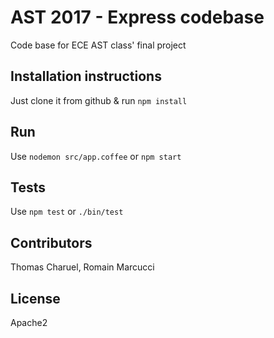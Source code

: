 # AST 2017 - Express codebase

Code base for ECE AST class' final project

## Installation instructions 

Just clone it from github & run `npm install`

## Run 

Use `nodemon src/app.coffee` or `npm start`

## Tests 

Use `npm test` or `./bin/test`

## Contributors

Thomas Charuel, Romain Marcucci

## License 

Apache2
